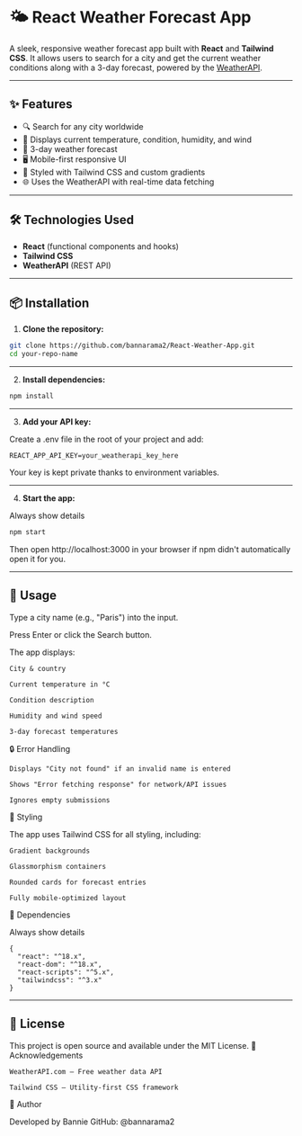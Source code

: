 # 🌤️ React Weather Forecast App

A sleek, responsive weather forecast app built with **React** and **Tailwind CSS**. It allows users to search for a city and get the current weather conditions along with a 3-day forecast, powered by the [WeatherAPI](https://www.weatherapi.com/).

---

## ✨ Features

- 🔍 Search for any city worldwide
- 📍 Displays current temperature, condition, humidity, and wind
- 📅 3-day weather forecast
- 🖥️ Mobile-first responsive UI
- 🎨 Styled with Tailwind CSS and custom gradients
- 🌐 Uses the WeatherAPI with real-time data fetching

---

## 🛠️ Technologies Used

- **React** (functional components and hooks)
- **Tailwind CSS**
- **WeatherAPI** (REST API)

---

## 📦 Installation

1. **Clone the repository:**

```bash
git clone https://github.com/bannarama2/React-Weather-App.git
cd your-repo-name
```

---

2. **Install dependencies:**

```bash
npm install
```

---

3. **Add your API key:**

Create a .env file in the root of your project and add:

```
REACT_APP_API_KEY=your_weatherapi_key_here
```

Your key is kept private thanks to environment variables.

---

4. **Start the app:**

Always show details

```bash
npm start
```

Then open http://localhost:3000 in your browser if npm didn't automatically open it for you.

---

## 🚀 Usage

Type a city name (e.g., "Paris") into the input.

Press Enter or click the Search button.

The app displays:

    City & country

    Current temperature in °C

    Condition description

    Humidity and wind speed

    3-day forecast temperatures


🔒 Error Handling

    Displays "City not found" if an invalid name is entered

    Shows "Error fetching response" for network/API issues

    Ignores empty submissions

🎨 Styling

The app uses Tailwind CSS for all styling, including:

    Gradient backgrounds

    Glassmorphism containers

    Rounded cards for forecast entries

    Fully mobile-optimized layout

🧱 Dependencies

Always show details
```
{
  "react": "^18.x",
  "react-dom": "^18.x",
  "react-scripts": "^5.x",
  "tailwindcss": "^3.x"
}
```

---

## 📄 License

This project is open source and available under the MIT License.
🙌 Acknowledgements

    WeatherAPI.com – Free weather data API

    Tailwind CSS – Utility-first CSS framework

👤 Author

Developed by Bannie
GitHub: @bannarama2
